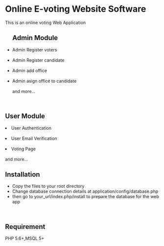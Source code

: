 # <b>Online E-voting Website Software</b>

This is an online voting Web Application<br>
<ul>
	
## Admin Module
<li>Admin Register voters</li><br>
<li>Admin Register candidate</li><br>
<li>Admin add office</li> <br>
<li>Admin asign office to candidate</li><br>
and more...
</ul>
<br>


## User Module
<li>User Authentication</li><br>
<li>User Email Verification</li><br>
<li>Voting Page</li> <br>
and more...
</ul>
<br>

## Installation
<ul>
	<li>Copy the files to your root directory</li>
	<li>Change database connection details at application/config/database.php</li>
	<li>then go to your_url/index.php/install to prepare the database for the web app</li>

</ul>

<br>

## Requirement
PHP 5.6+,MSQL 5+ 